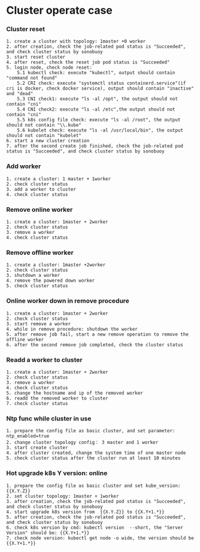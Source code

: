 #  Cluster operate case

### Cluster reset
    1. create a cluster with topology: 1master +0 worker
    2. after creation, check the job-related pod status is "Succeeded", and check cluster status by sonobuoy
    3. start reset cluster
    4. after reset, check the reset job pod status is "Succeeded"
    5. login node, check node reset:
        5.1 kubectl check: execute "kubectl", output should contain "command not found"
        5.2 CRI check: execute "systemctl status containerd.service"(if cri is docker, check docker service), output should contain "inactive" and "dead"
        5.3 CNI check1: execute "ls -al /opt", the output should not contain "cni"
        5.4 CNI check2: execute "ls -al /etc",the output should not contain "cni"
        5.5 k8s config file check: execute "ls -al /root", the output should not contain "\\.kube"
        5.6 kubelet check: execute "ls -al /usr/local/bin", the output should not contain "kubelet"
    6. start a new cluster creation
    7. after the second create job finished, check the job-related pod status is "Succeeded", and check cluster status by sonobuoy

### Add worker
    1. create a cluster: 1 master + 1worker
    2. check cluster status
    3. add a worker to cluster
    4. check cluster status
    
### Remove online worker
    1. create a cluster: 1master + 2worker
    2. check cluster status
    3. remove a worker
    4. check cluster status

### Remove offline worker
    1. create a cluster: 1master +2worker
    2. check cluster status 
    3. shutdown a worker
    4. remove the powered down worker
    5. check cluster status

### Online worker down in remove procedure
    1. create a cluster: 1master + 2worker
    2. check cluster status 
    3. start remove a worker
    4. while in remove procedure: shutdown the worker
    5. after remove job fail, start a new remove operation to remove the offline worker
    6. after the second remove job completed, check the cluster status

### Readd a worker to cluster
    1. create a cluster: 1master + 2worker
    2. check cluster status 
    3. remove a worker
    4. check cluster status
    5. change the hostname and ip of the removed worker
    6. readd the removed worker to cluster
    7. check cluster status

### Ntp func while cluster in use
    1. prepare the config file as basic cluster, and set parameter: ntp_enabled=true
    2. change cluster topology config： 3 master and 1 worker
    3. start create cluster
    4. after cluster created, change the system time of one master node
    5. check cluster status after the cluster run at least 10 minutes

### Hot upgrade k8s Y version: online
    1. prepare the config file as basic cluster and set kube_version: {{X.Y.Z}}
    2. set cluster topology: 1master + 1worker
    3. after creation, check the job-related pod status is "Succeeded", and check cluster status by sonobuoy
    4. start upgrade k8s version from  {{X.Y.Z}} to {{X.Y+1.*}}
    5. after creation, check the job-related pod status is "Succeeded", and check cluster status by sonobuoy
    6. check k8s version by cmd: kubectl version  --short, the "Server Version" should be: {{X.Y+1.*}}
    7. check node version: kubectl get node -o wide, the version should be {{X.Y+1.*}}
